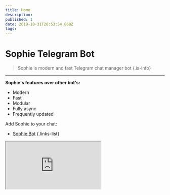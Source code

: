 ```yaml
---
title: Home
description: 
published: 1
date: 2019-10-31T20:53:54.868Z
tags: 
---
```


# Sophie Telegram Bot
> Sophie is modern and fast Telegram chat manager bot
{.is-info}

---

**Sophie's features over other bot's:**
- Modern
- Fast
- Modular
- Fully async
- Frequently updated

Add Sophie to your chat:
- [Sophie Bot](https://t.me/rSophieBot)
{.links-list}

<div id="container">
<iframe src="http://127.0.0.1:8085" scrolling="no"></iframe>
</div>
